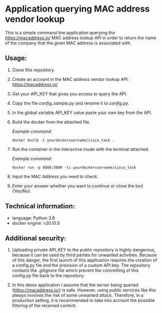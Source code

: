 # Application querying MAC address vendor lookup

This is a simple command line application querying the https://macaddress.io/ MAC address lookup API
in order to return the name of the company that the given MAC address is associated with.

## Usage:

1. Clone this repository.
2. Create an account in the MAC address vendor lookup API:  https://macaddress.io/
3. Get your API_KEY that gives you access to query the API.
4. Copy the file *config_sample.py* and rename it to *config.py*.
5. In the global variable API_KEY value paste your own key from the API.
6. Build the docker from the attached file.

    _Example command:_
    
    <code>docker build -t yourdockerusername/cisco_task . </code>

7. Run the container in the interactive mode with the terminal attached. 

    _Example command:_
                        
    <code>docker run -p 8888:5000 -ti  yourdockerusername/cisco_task </code>
    
8. Input the MAC Address you need to check.
9. Enter your answer whether you want to continue or close the tool (Yes/No).


## Technical information:
* language: Python 3.8
* docker engine: v20.10.5

## Additional security:
1. Uploading private API_KEY to the public repository is highly dangerous, 
because it can be used by third parties for unwanted activities.
Because of this danger, the first launch of this application requires 
the creation of a config.py file and the provision of a custom API key.
The repository contains the *.gitignore* file which prevent the committing 
of this config.py file back to the repository.

2. In this demo application I assume that the server being queried 
(https://macaddress.io/) is safe. However, using public services like this
always involves the risk of some unwanted attack. Therefore, in a production setting, 
it is recommended to take into account the possible filtering of the received content.